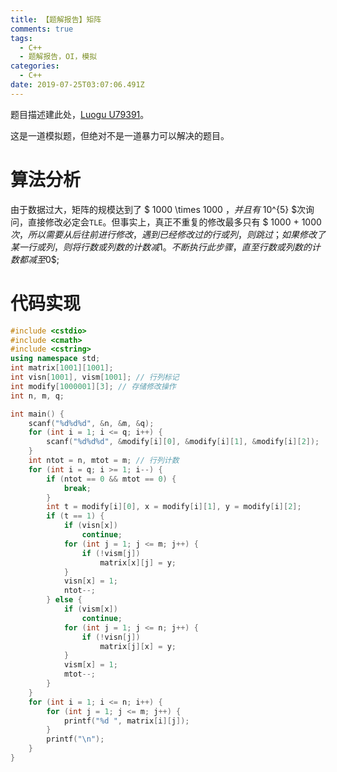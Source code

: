 ```yaml
---
title: 【题解报告】矩阵
comments: true
tags:
  - C++
  - 题解报告，OI，模拟
categories:
  - C++
date: 2019-07-25T03:07:06.491Z
---
```

题目描述建此处，[Luogu U79391](https://www.luogu.org/problem/U79391)。  
这是一道模拟题，但绝对不是一道暴力可以解决的题目。
<!--more -->

# 算法分析
由于数据过大，矩阵的规模达到了 $ 1000 \times  1000 $，并且有$ 10^{5} $次询问，直接修改必定会`TLE`。但事实上，真正不重复的修改最多只有 $ 1000 + 1000 $次，所以需要从后往前进行修改，遇到已经修改过的行或列，则跳过；如果修改了某一行或列，则将行数或列数的计数减$1$。不断执行此步骤，直至行数或列数的计数都减至$0$;

# 代码实现

```cpp
#include <cstdio>
#include <cmath>
#include <cstring>
using namespace std;
int matrix[1001][1001];
int visn[1001], vism[1001]; // 行列标记
int modify[1000001][3]; // 存储修改操作
int n, m, q;

int main() {
    scanf("%d%d%d", &n, &m, &q);
    for (int i = 1; i <= q; i++) {
        scanf("%d%d%d", &modify[i][0], &modify[i][1], &modify[i][2]);
    }
    int ntot = n, mtot = m; // 行列计数
    for (int i = q; i >= 1; i--) {
        if (ntot == 0 && mtot == 0) {
            break;
        }
        int t = modify[i][0], x = modify[i][1], y = modify[i][2];
        if (t == 1) {
            if (visn[x])
                continue;
            for (int j = 1; j <= m; j++) {
                if (!vism[j])
                    matrix[x][j] = y;
            }
            visn[x] = 1;
            ntot--;
        } else {
            if (vism[x])
                continue;
            for (int j = 1; j <= n; j++) {
                if (!visn[j])
                    matrix[j][x] = y;
            }
            vism[x] = 1;
            mtot--;
        }
    }
    for (int i = 1; i <= n; i++) {
        for (int j = 1; j <= m; j++) {
            printf("%d ", matrix[i][j]);
        }
        printf("\n");
    }
}
```

